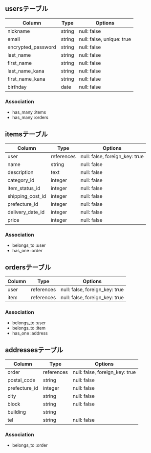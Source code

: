 ## usersテーブル

| Column             | Type   | Options                   |
| -------------------| -------|---------------------------|
| nickname           | string | null: false               |
| email              | string | null: false, unique: true |
| encrypted_password | string | null: false               |
| last_name          | string | null: false               |
| first_name         | string | null: false               |
| last_name_kana     | string | null: false               |
| first_name_kana    | string | null: false               |
| birthday           | date   | null: false               |

### Association
- has_many :items
- has_many :orders

## itemsテーブル

| Column           | Type       | Options                        |
| -----------------| -----------|--------------------------------|
| user             | references | null: false, foreign_key: true |
| name             | string     | null: false                    |
| description      | text       | null: false                    |
| category_id      | integer    | null: false                    |
| item_status_id   | integer    | null: false                    |
| shipping_cost_id | integer    | null: false                    |
| prefecture_id    | integer    | null: false                    |
| delivery_date_id | integer    | null: false                    |
| price            | integer    | null: false                    |

### Association
- belongs_to :user
- has_one :order

## ordersテーブル

| Column         | Type       | Options                        |
| ---------------| -----------|--------------------------------|
| user           | references | null: false, foreign_key: true |
| item           | references | null: false, foreign_key: true |

### Association
- belongs_to :user
- belongs_to :item
- has_one :address

## addressesテーブル

| Column         | Type         | Options                        |
| ---------------| -------------|--------------------------------|
| order          | references   | null: false, foreign_key: true |
| postal_code    | string       | null: false                    |
| prefecture_id  | integer      | null: false                    |
| city           | string       | null: false                    |
| block          | string       | null: false                    |
| building       | string       |                                |
| tel            | string       | null: false                    |

### Association
- belongs_to :order

